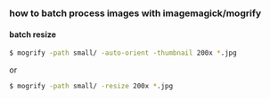 ### how to batch process images with imagemagick/mogrify

#### batch resize
```bash
$ mogrify -path small/ -auto-orient -thumbnail 200x *.jpg
```
or 
```bash
$ mogrify -path small/ -resize 200x *.jpg
```
